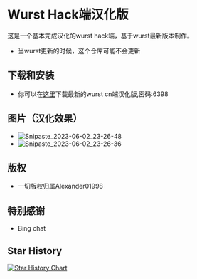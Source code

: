 # Wurst Hack端汉化版

这是一个基本完成汉化的wurst hack端，基于wurst最新版本制作。
- 当wurst更新的时候，这个仓库可能不会更新

## 下载和安装

- 你可以在[这里](https://wwfb.lanzoue.com/b032gu5re)下载最新的wurst cn端汉化版,密码:6398
## 图片（汉化效果）
- ![Snipaste_2023-06-02_23-26-48](https://github.com/dingzhen-vape/wurst_cn/assets/75886707/4e6f4350-aaf6-410b-88eb-23a221df6090)
- ![Snipaste_2023-06-02_23-26-36](https://github.com/dingzhen-vape/wurst_cn/assets/75886707/08332701-bd9e-40ab-8b60-4623c0835325)
## 版权
- 一切版权归属Alexander01998
## 特别感谢
- Bing chat
## Star History

[![Star History Chart](https://api.star-history.com/svg?repos=dingzhen-vape/WurstCN&type=Date)](https://star-history.com/#dingzhen-vape/WurstCN&Date)
